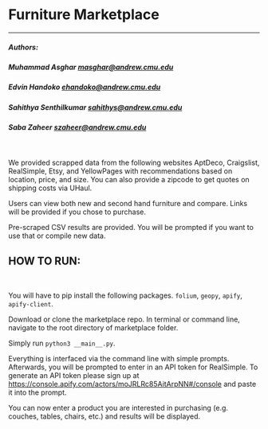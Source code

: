 # Furniture Marketplace
-----------------------------------------------

##### Authors:
##### Muhammad Asghar masghar@andrew.cmu.edu 
##### Edvin Handoko ehandoko@andrew.cmu.edu 
##### Sahithya Senthilkumar sahithys@andrew.cmu.edu 
##### Saba Zaheer szaheer@andrew.cmu.edu
<br/>

We provided scrapped data from the following websites AptDeco, Craigslist, RealSimple, Etsy, and YellowPages with recommendations based on location, price, and size. You can also provide a zipcode to get quotes on shipping costs via UHaul. 
<br/>

Users can view both new and second hand furniture and compare. Links will be provided if you chose to purchase. 
<br/>

Pre-scraped CSV results are provided. You will be prompted if you want to use that or compile new data. 
<br/>

## HOW TO RUN: 
<br/>

You will have to pip install the following packages. `folium`, `geopy`, `apify`, `apify-client`.

Download or clone the marketplace repo. In terminal or command line, navigate to the root directory of marketplace folder.
<br/>

Simply run `python3 __main__.py`.
<br/>

Everything is interfaced via the command line with simple prompts. Afterwards, you will be prompted to enter in an API token for RealSimple. To generate an API token please sign up at https://console.apify.com/actors/moJRLRc85AitArpNN#/console and paste it into the prompt. 
<br/>

You can now enter a product you are interested in purchasing (e.g. couches, tables, chairs, etc.) and results will be displayed. 